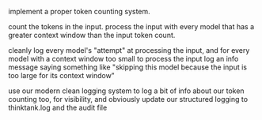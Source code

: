 implement a proper token counting system.

count the tokens in the input. process the input with every model that has a greater context window than the input token count.

cleanly log every model's "attempt" at processing the input, and for every model with a context window too small to process the input log an info message saying something like "skipping this model because the input is too large for its context window"

use our modern clean logging system to log a bit of info about our token counting too, for visibility, and obviously update our structured logging to thinktank.log and the audit file
